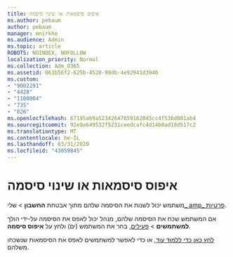 ```yaml
---
title: איפוס סיסמאות או שינוי סיסמה
ms.author: pebaum
author: pebaum
manager: mnirkhe
ms.audience: Admin
ms.topic: article
ROBOTS: NOINDEX, NOFOLLOW
localization_priority: Normal
ms.collection: Adm_O365
ms.assetid: 063b56f2-625b-4520-99db-4e92941d3940
ms.custom:
- "9002291"
- "4428"
- "1100004"
- "735"
- "826"
ms.openlocfilehash: 67195ab9a52342647659162045cc4f536d001ab4
ms.sourcegitcommit: 92e9a649532f5231ceedcafc4d14b8ad18d517c2
ms.translationtype: MT
ms.contentlocale: he-IL
ms.lasthandoff: 03/31/2020
ms.locfileid: "43059845"
---
```

# <a name="reset-or-change-passwords"></a>איפוס סיסמאות או שינוי סיסמה

משתמש יכול לשנות את הסיסמה שלהם מתוך אבטחת **החשבון** > שלי[_ amp_ פרטיות](https://portal.office.com/account/#security).
  
אם המשתמש שכח את הסיסמה שלהם, מנהל יכול לאפס את הסיסמה על-ידי הולך **למשתמשים** > [פעילים](https://portal.office.com/adminportal/home#/users), בחר את המשתמש (ים) ולחץ על **איפוס סיסמה**.
  
[לחץ כאן כדי ללמוד עוד](https://docs.microsoft.com/office365/admin/add-users/reset-passwords), או כדי לאפשר למשתמשים לאפס את הסיסמאות שנשכחו משלהם.
